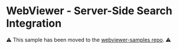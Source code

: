 # WebViewer - Server-Side Search Integration

⚠️ This sample has been moved to the [webviewer-samples repo](https://github.com/ApryseSDK/webviewer-samples/tree/main/webviewer-server-side-search). ⚠️